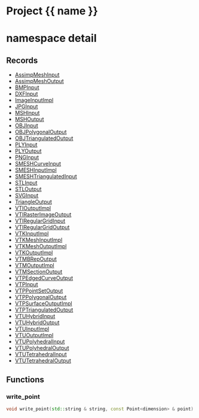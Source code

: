 <script setup>
import {useRoute} from 'vitepress'
const {path} = useRoute()
const tokens = path.split('/')
const words = tokens[2].split('-');
for (let i = 0; i < words.length; i++) {
    words[i] = words[i].charAt(0).toUpperCase() + words[i].slice(1);
    words[i] = words[i].replace('geode', 'Geode')
}
const name = words.join('-');
</script>
# Project {{ name }}

# namespace detail



## Records

* [AssimpMeshInput](AssimpMeshInput.md)
* [AssimpMeshOutput](AssimpMeshOutput.md)
* [BMPInput](BMPInput.md)
* [DXFInput](DXFInput.md)
* [ImageInputImpl](ImageInputImpl.md)
* [JPGInput](JPGInput.md)
* [MSHInput](MSHInput.md)
* [MSHOutput](MSHOutput.md)
* [OBJInput](OBJInput.md)
* [OBJPolygonalOutput](OBJPolygonalOutput.md)
* [OBJTriangulatedOutput](OBJTriangulatedOutput.md)
* [PLYInput](PLYInput.md)
* [PLYOutput](PLYOutput.md)
* [PNGInput](PNGInput.md)
* [SMESHCurveInput](SMESHCurveInput.md)
* [SMESHInputImpl](SMESHInputImpl.md)
* [SMESHTriangulatedInput](SMESHTriangulatedInput.md)
* [STLInput](STLInput.md)
* [STLOutput](STLOutput.md)
* [SVGInput](SVGInput.md)
* [TriangleOutput](TriangleOutput.md)
* [VTIOutputImpl](VTIOutputImpl.md)
* [VTIRasterImageOutput](VTIRasterImageOutput.md)
* [VTIRegularGridInput](VTIRegularGridInput.md)
* [VTIRegularGridOutput](VTIRegularGridOutput.md)
* [VTKInputImpl](VTKInputImpl.md)
* [VTKMeshInputImpl](VTKMeshInputImpl.md)
* [VTKMeshOutputImpl](VTKMeshOutputImpl.md)
* [VTKOutputImpl](VTKOutputImpl.md)
* [VTMBRepOutput](VTMBRepOutput.md)
* [VTMOutputImpl](VTMOutputImpl.md)
* [VTMSectionOutput](VTMSectionOutput.md)
* [VTPEdgedCurveOutput](VTPEdgedCurveOutput.md)
* [VTPInput](VTPInput.md)
* [VTPPointSetOutput](VTPPointSetOutput.md)
* [VTPPolygonalOutput](VTPPolygonalOutput.md)
* [VTPSurfaceOutputImpl](VTPSurfaceOutputImpl.md)
* [VTPTriangulatedOutput](VTPTriangulatedOutput.md)
* [VTUHybridInput](VTUHybridInput.md)
* [VTUHybridOutput](VTUHybridOutput.md)
* [VTUInputImpl](VTUInputImpl.md)
* [VTUOutputImpl](VTUOutputImpl.md)
* [VTUPolyhedralInput](VTUPolyhedralInput.md)
* [VTUPolyhedralOutput](VTUPolyhedralOutput.md)
* [VTUTetrahedralInput](VTUTetrahedralInput.md)
* [VTUTetrahedralOutput](VTUTetrahedralOutput.md)


## Functions

### write_point

```cpp
void write_point(std::string & string, const Point<dimension> & point)
```




